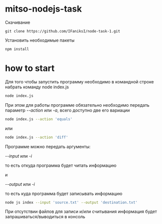 # mitso-nodejs-task
Скачивание
```
git clone https://github.com/IFaniksI/node-task-1.git
```
Установить необходимые пакеты
```
npm install
```
# how to start
Для того чтобы запустить программу необходимо в командной строке
набрать команду node index.js
```bash
node index.js 
```
При этом для работы программе обязательно необходимо 
передать параметр *--action* или *-a*, всего доступно
две его вариации
```bash
node index.js --action 'equals'
```
или
```bash
node index.js --action 'diff'
```
Программе можно передать аргументы:

*--input* или *-i*

то есть откуда программа будет читать информацию

и

*--output* или *-i*

то есть куда программа будет записывать информацию
```bash
node js index --input 'source.txt' --output 'destination.txt'
```
При отсутствии файлов для записи и/или считывания информация
будет запрашиваться/выводиться в консоль

